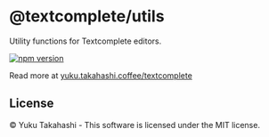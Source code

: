 # @textcomplete/utils

Utility functions for Textcomplete editors.

[![npm version](https://badge.fury.io/js/@textcomplete%2Futils.svg)](http://badge.fury.io/js/@textcomplete%2Futils)

Read more at [yuku.takahashi.coffee/textcomplete](https://yuku.takahashi.coffee/textcomplete/)

## License

&copy; Yuku Takahashi - This software is licensed under the MIT license.
